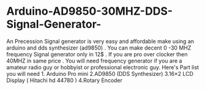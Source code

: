 # Arduino-AD9850-30MHZ-DDS-Signal-Generator-
An Precession Signal generator is very easy and affordable make using an arduino and dds synthesizer (ad9850) .  You can make decent 0 -30 MHZ frequency Signal generator only in 12$ . If you are pro over clocker then 40MHZ in same price .  You will need frequency generator if you are a amateur radio guy or hobbyist or professional electronic guy.    Here's  Part list you will need 1. Arduino Pro mini 2.AD9850  (DDS Synthesizer) 3.16×2 LCD Display  ( Hitachi hd 44780 ) 4.Rotary Encoder
